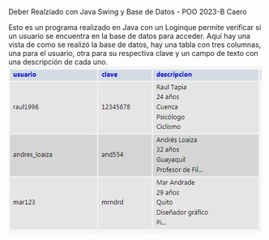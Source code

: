 Deber Realziado con Java Swing y Base de Datos - POO 2023-B Caero

Esto es un programa realizado en Java con un Loginque permite verificar si un usuario se encuentra en la base de datos para acceder.
Aquí hay una vista de como se realizó la base de datos, hay una tabla con tres columnas, una para el usuario, otra para su respectiva clave y un campo de texto con una descripción de cada uno.
   ![Vista de la base de datos](bd1.JPG)
